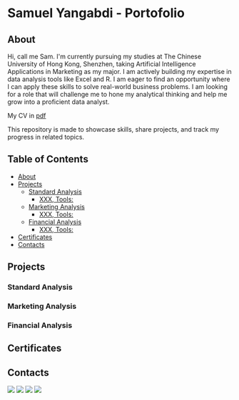 # Samuel Yangabdi - Portofolio

## About
Hi, call me Sam. I'm currently pursuing my studies at The Chinese University of Hong Kong, Shenzhen, taking Artificial Intelligence Applications in Marketing as my major.
I am actively building my expertise in data analysis tools like Excel and R. I am eager to find an opportunity where I can apply these skills to solve real-world business problems.
I am looking for a role that will challenge me to hone my analytical thinking and help me grow into a proficient data analyst.

My CV in [pdf](CV%20Samuel%20Yangabdi.pdf)

This repository is made to showcase skills, share projects, and track my progress in related topics.

## Table of Contents
- [About](https://github.com/SamuelYangabdi/Portofolio/edit/main/README.md#about)
- [Projects](https://github.com/SamuelYangabdi/Portofolio/edit/main/README.md#projects)
  - [Standard Analysis](https://github.com/SamuelYangabdi/Portofolio/edit/main/README.md#standard-analysis)
    - [XXX, Tools:]()
  - [Marketing Analysis](https://github.com/SamuelYangabdi/Portofolio/edit/main/README.md#marketing-analysis)
    - [XXX, Tools:]()
  - [Financial Analysis](https://github.com/SamuelYangabdi/Portofolio/edit/main/README.md#financial-analysis)
    - [XXX, Tools:]()
- [Certificates](https://github.com/SamuelYangabdi/Portofolio/edit/main/README.md#certificates)
- [Contacts](https://github.com/SamuelYangabdi/Portofolio/edit/main/README.md#contacts)

## Projects
### Standard Analysis
### Marketing Analysis
### Financial Analysis
## Certificates

## Contacts
<a href="https://www.linkedin.com/in/samuel-yangabdi/"><img src="https://img.shields.io/badge/-LinkedIn-0072b1?&style=for-the-badge&logo=linkedin&logoColor=white" /></a>
<a href="https://wa.link/uq743d"><img src="https://img.shields.io/badge/+86 15728255967-25D366?&style=for-the-badge&logo=Whatsapp&logoColor=FFFFFF" /></a>
<a href="https://mail.google.com"><img src="https://img.shields.io/badge/sam4bdi@gmail.com-EA4335?&style=for-the-badge&logo=gmail&logoColor=FFFFFF" /></a>
<a href="https://www.instagram.com/sam_yangg/"><img src="https://img.shields.io/badge/instagram-FF0069?&style=for-the-badge&logo=instagram&logoColor=FFFFFF" /></a>
